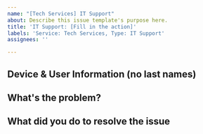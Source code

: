 ```yaml
---
name: "[Tech Services] IT Support"
about: Describe this issue template's purpose here.
title: 'IT Support: [Fill in the action]'
labels: 'Service: Tech Services, Type: IT Support'
assignees: ''

---
```


## Device & User Information (no last names)

## What's the problem?

## What did you do to resolve the issue
